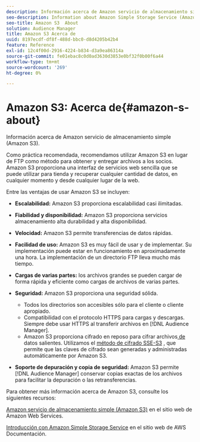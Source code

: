 ```yaml
---
description: Información acerca de Amazon servicio de almacenamiento simple (Amazon S3).
seo-description: Information about Amazon Simple Storage Service (Amazon S3).
seo-title: Amazon S3  About
solution: Audience Manager
title: Amazon S3 Acerca de
uuid: 8197ecdf-df8f-488d-bbc0-d8d4205b42b4
feature: Reference
exl-id: 12c4f00d-2916-4224-b834-d3a9ea86314a
source-git-commit: fe01ebac8c0d0ad3630d3853e0bf32f0b00f6a44
workflow-type: tm+mt
source-wordcount: '269'
ht-degree: 0%

---
```


# Amazon S3: Acerca de{#amazon-s-about}

Información acerca de Amazon servicio de almacenamiento simple (Amazon S3).

Como práctica recomendada, recomendamos utilizar Amazon S3 en lugar de FTP como método para obtener y entregar archivos a los socios. Amazon S3 proporciona una interfaz de servicios web sencilla que se puede utilizar para tienda y recuperar cualquier cantidad de datos, en cualquier momento y desde cualquier lugar de la web.

Entre las ventajas de usar Amazon S3 se incluyen:

* **Escalabilidad:** Amazon S3 proporciona escalabilidad casi ilimitadas.
* **Fiabilidad y disponibilidad:** Amazon S3 proporciona servicios almacenamiento alta durabilidad y alta disponibilidad.
* **Velocidad:** Amazon S3 permite transferencias de datos rápidas.
* **Facilidad de uso:** Amazon S3 es muy fácil de usar y de implementar. Su implementación puede estar en funcionamiento en aproximadamente una hora. La implementación de un directorio FTP lleva mucho más tiempo.
* **Cargas de varias partes:** los archivos grandes se pueden cargar de forma rápida y eficiente como cargas de archivos de varias partes.
* **Seguridad:** Amazon S3 proporciona una seguridad sólida.

   * Todos los directorios son accesibles sólo para el cliente o cliente apropiado.
   * Compatibilidad con el protocolo HTTPS para cargas y descargas. Siempre debe usar HTTPS al transferir archivos en [!DNL Audience Manager].
   * Amazon S3 proporciona cifrado en reposo para cifrar archivos[ de ](../integration/receiving-audience-data/batch-outbound-transfers/outbound-file-name-contents.md)datos salientes. Utilizamos el [método de cifrado SSE-S3](https://docs.aws.amazon.com/AmazonS3/latest/dev/serv-side-encryption.html) , que permite que las claves de cifrado sean generadas y administradas automáticamente por Amazon S3.

* **Soporte de depuración y copia de seguridad:** Amazon S3 permite [!DNL Audience Manager] conservar copias exactas de los archivos para facilitar la depuración o las retransferencias.

Para obtener más información acerca de Amazon S3, consulte los siguientes recursos:

[Amazon servicio de almacenamiento simple (Amazon S3)](https://aws.amazon.com/s3/) en el sitio web de Amazon Web Services.

[Introducción con Amazon Simple Storage Service](https://docs.aws.amazon.com/AmazonS3/latest/gsg/GetStartedWithS3.html) en el sitio web de AWS Documentación.

